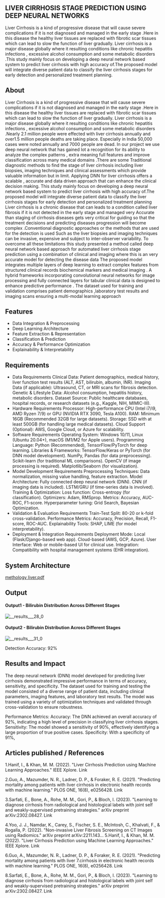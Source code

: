 ## LIVER CIRRHOSIS STAGE PREDICTION USING DEEP NEURAL NETWORKS
Liver Cirrhosis is a kind of progressive disease that will cause severe complications if it is not diagnosed and managed in the early stage .Here in this disease the healthy liver tissues are replaced with fibrotic scar tissues which can lead to slow the function of liver gradually. Liver cirrhosis is a major disease globally where it resulting conditions like chronic hepatitis infections , excessive alcohol consumption and some metabolic disorders .This study mainly focus on developing a deep neural network based system to predict liver cirrhosis with high accuracy of.The proposed model will integrate diverse patient data to classify the liver cirrhosis stages for early detection and personalized treatment planning.
## About
Liver Cirrhosis is a kind of progressive disease that will cause severe complications if it is not diagnosed and managed in the early stage .Here in this disease the healthy liver tissues are replaced with fibrotic scar tissues which can lead to slow the function of liver gradually. Liver cirrhosis is a major disease globally where it resulting conditions like chronic hepatitis infections , excessive alcohol consumption and some metabolic disorders .Nearly 2.1 million people were effected with liver cirrhosis annually and over1.5 million people deaths are taking place. Especially in India 50,000 cases were noted annually and 7000 people are dead. In our project we use deep neural network that has gained lot a  recognition  for its ability to analyze the complex patterns , extra meaning full features and improve classification across many medical domains .There are some Traditional diagnostic methods to find the stage of liver cirrhosis including liver biopsies, imaging techniques and clinical  assessments which provide valuable information but in limit. Applying DNN for liver cirrhosis offers a scalable , accurate and data driven approach that can enhance the clinical decision making. This study mainly focus on developing a deep neural network based system to predict liver cirrhosis with high accuracy of.The proposed model will integrate diverse patient data to classify the liver cirrhosis stages for early detection and personalized treatment planning
Liver cirrhosis is a chronic disease that can leads to a condition called liver fibrosis if it is not detected in the early stage and managed very Accurate than staging of cirrhosis diseases gets very  critical for guiding so that the treatment decisions  and predicting diseases progression will become complex .Conventional diagnostic approaches or the methods that are used for the detection is used Such as the liver biopsies and imaging techniques can be invasive, expensive and subject to inter-observer variability. To overcome all these  limitations this study presented a method called deep neural network based approach for automated liver cirrhosis stage prediction using a combination of clinical and imaging where this is an very accurate model for detecting the disease data The proposed model integrates multiple layers of deep learning to extract complex features from structured clinical records biochemical markers and medical imaging . A hybrid frameworks incorporating convolutional neural networks for image processing and fully connected layers for tabular clinical data is designed to enhance predictive performance . The dataset used for training and validation comprises patient demographics ,laboratory test results and imaging scans ensuring a multi-modal learning approach

## Features

- Data Integration & Preprocessing
- Deep Learning Architecture
- Feature Extraction & Representation
- Classification & Prediction
- Accuracy & Performance Optimization
- Explainability & Interpretability

## Requirements

* Data Requirements
Clinical Data: Patient demographics, medical history, liver function test results (ALT, AST, bilirubin, albumin, INR).
Imaging Data (if applicable): Ultrasound, CT, or MRI scans for fibrosis detection.
Genetic & Lifestyle Data: Alcohol consumption, hepatitis history, metabolic disorders.
Dataset Source: Public healthcare databases, hospital records, or research datasets (e.g., Kaggle, NIH, MIMIC-III).
* Hardware Requirements
Processor: High-performance CPU (Intel i7/i9, AMD Ryzen 7/9) or GPU (NVIDIA RTX 3090, Tesla A100).
RAM: Minimum 16GB (Recommended 32GB for large datasets).
Storage: SSD with at least 500GB (for handling large medical datasets).
Cloud Support (Optional): AWS, Google Cloud, or Azure for scalability.
* Software Requirements
Operating System: Windows 10/11, Linux (Ubuntu 20.04+), macOS (M1/M2 for Apple users).
Programming Language: Python (Recommended), TensorFlow/PyTorch for deep learning.
Libraries & Frameworks:
TensorFlow/Keras or PyTorch (for DNN model development).
NumPy, Pandas (for data preprocessing).
Scikit-learn (for traditional ML comparisons).
OpenCV (if image processing is required).
Matplotlib/Seaborn (for visualization).
* Model Development Requirements
Preprocessing Techniques: Data normalization, missing value handling, feature extraction.
Model Architecture:
Fully connected deep neural network (DNN).
CNN (if imaging data is included).
LSTM/GRU (if time-series data is involved).
Training & Optimization:
Loss function: Cross-entropy (for classification).
Optimizers: Adam, RMSprop.
Metrics: Accuracy, AUC-ROC, F1-score.
Hyperparameter tuning: Grid Search, Bayesian Optimization.
*  Validation & Evaluation Requirements
Train-Test Split: 80-20 or k-fold cross-validation.
Performance Metrics: Accuracy, Precision, Recall, F1-score, ROC-AUC.
Explainability Tools: SHAP, LIME (for model interpretability).
*  Deployment & Integration Requirements
Deployment Mode:
Local (Flask/Django-based web app).
Cloud-based (AWS, GCP, Azure).
User Interface: Web or mobile-based UI for clinical use.
Integration: Compatibility with hospital management systems (EHR integration).
## System Architecture
[methology liver.pdf](https://github.com/user-attachments/files/18864934/methology.liver.pdf)

## Output

#### Output1 - Bilirubin Distribution Across Different Stages


![__results___28_0](https://github.com/user-attachments/assets/5a7f81c8-a385-4068-9775-5659b195cd74)

#### Output2 - Bilirubin Distribution Across Different Stages

![__results___31_0](https://github.com/user-attachments/assets/0399c2d2-046d-42cb-8bb3-6014a7661db8)


Detection Accuracy: 92%

## Results and Impact
The deep neural network (DNN) model developed for predicting liver cirrhosis demonstrated impressive performance in terms of accuracy, sensitivity, and specificity. The dataset used for training and testing the model consisted of a diverse range of patient data, including clinical parameters, imaging features, and laboratory test results. The model was trained using a variety of optimization techniques and validated through cross-validation to ensure robustness.

Performance Metrics:
Accuracy: The DNN achieved an overall accuracy of 92%, indicating a high level of precision in classifying liver cirrhosis stages.
Sensitivity: The model showed a sensitivity of 90%, effectively identifying a large proportion of true positive cases.
Specificity: With a specificity of 91%,
## Articles published / References
1.Hanif, I., & Khan, M. M. (2022). "Liver Cirrhosis Prediction using Machine Learning Approaches." IEEE Xplore. Link

2.Guo, A., Mazumder, N. R., Ladner, D. P., & Foraker, R. E. (2021). "Predicting mortality among patients with liver cirrhosis in electronic health records with machine learning." PLOS ONE, 16(8), e0256428. Link

3.Sarfati, E., Bone, A., Rohe, M. M., Gori, P., & Bloch, I. (2023). "Learning to diagnose cirrhosis from radiological and histological labels with joint self and weakly-supervised pretraining strategies." arXiv preprint arXiv:2302.08427. Link

4.Yoo, J. J., Namdar, K., Carey, S., Fischer, S. E., McIntosh, C., Khalvati, F., & Rogalla, P. (2022). "Non-invasive Liver Fibrosis Screening on CT Images using Radiomics." arXiv preprint arXiv:2211.143…
5.Hanif, I., & Khan, M. M. (2022). "Liver Cirrhosis Prediction using Machine Learning Approaches." IEEE Xplore. Link

6.Guo, A., Mazumder, N. R., Ladner, D. P., & Foraker, R. E. (2021). "Predicting mortality among patients with liver 7.cirrhosis in electronic health records with machine learning." PLOS ONE, 16(8), e0256428. Link

8.Sarfati, E., Bone, A., Rohe, M. M., Gori, P., & Bloch, I. (2023). "Learning to diagnose cirrhosis from radiological and histological labels with joint self and weakly-supervised pretraining strategies." arXiv preprint arXiv:2302.08427. Link



